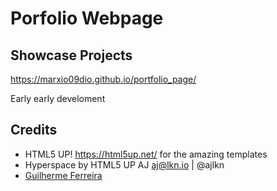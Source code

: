 # Porfolio Webpage
## Showcase Projects

https://marxio09dio.github.io/portfolio_page/

Early early develoment

## Credits

- HTML5 UP! https://html5up.net/ for the amazing templates
- Hyperspace by HTML5 UP AJ aj@lkn.io | @ajlkn
- [Guilherme Ferreira](https://github.com/gferreira7)
